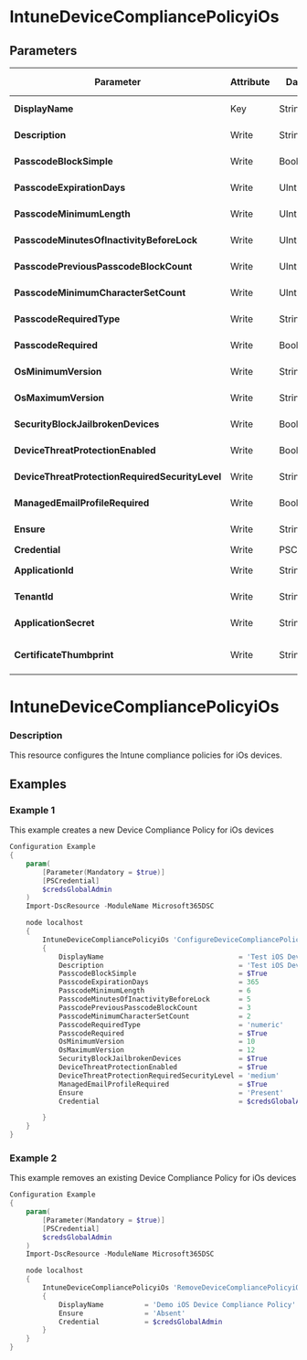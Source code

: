 ﻿# IntuneDeviceCompliancePolicyiOs

## Parameters

| Parameter | Attribute | DataType | Description | Allowed Values |
| --- | --- | --- | --- | --- |
| **DisplayName** | Key | String | Display name of the iOS device compliance policy. ||
| **Description** | Write | String | Description of the iOS device compliance policy. ||
| **PasscodeBlockSimple** | Write | Boolean | PasscodeBlockSimple of the iOS device compliance policy. ||
| **PasscodeExpirationDays** | Write | UInt64 | PasscodeExpirationDays of the iOS device compliance policy. ||
| **PasscodeMinimumLength** | Write | UInt64 | PasscodeMinimumLength of the iOS device compliance policy. ||
| **PasscodeMinutesOfInactivityBeforeLock** | Write | UInt64 | PasscodeMinutesOfInactivityBeforeLock of the iOS device compliance policy. ||
| **PasscodePreviousPasscodeBlockCount** | Write | UInt64 | PasscodePreviousPasscodeBlockCount of the iOS device compliance policy. ||
| **PasscodeMinimumCharacterSetCount** | Write | UInt64 | PasscodeMinimumCharacterSetCount of the iOS device compliance policy. ||
| **PasscodeRequiredType** | Write | String | PasscodeRequiredType of the iOS device compliance policy. ||
| **PasscodeRequired** | Write | Boolean | PasscodeRequired of the iOS device compliance policy. ||
| **OsMinimumVersion** | Write | String | OsMinimumVersion of the iOS device compliance policy. ||
| **OsMaximumVersion** | Write | String | OsMaximumVersion of the iOS device compliance policy. ||
| **SecurityBlockJailbrokenDevices** | Write | Boolean | SecurityBlockJailbrokenDevices of the iOS device compliance policy. ||
| **DeviceThreatProtectionEnabled** | Write | Boolean | DeviceThreatProtectionEnabled of the iOS device compliance policy. ||
| **DeviceThreatProtectionRequiredSecurityLevel** | Write | String | DeviceThreatProtectionRequiredSecurityLevel of the iOS device compliance policy. ||
| **ManagedEmailProfileRequired** | Write | Boolean | ManagedEmailProfileRequired of the iOS device compliance policy. ||
| **Ensure** | Write | String | Present ensures the policy exists, absent ensures it is removed. |Present, Absent|
| **Credential** | Write | PSCredential | Credentials of the Intune Admin ||
| **ApplicationId** | Write | String | Id of the Azure Active Directory application to authenticate with. ||
| **TenantId** | Write | String | Id of the Azure Active Directory tenant used for authentication. ||
| **ApplicationSecret** | Write | String | Secret of the Azure Active Directory tenant used for authentication. ||
| **CertificateThumbprint** | Write | String | Thumbprint of the Azure Active Directory application's authentication certificate to use for authentication. ||


# IntuneDeviceCompliancePolicyiOs

### Description

This resource configures the Intune compliance policies for iOs devices.

## Examples

### Example 1

This example creates a new Device Compliance Policy for iOs devices

```powershell
Configuration Example
{
    param(
        [Parameter(Mandatory = $true)]
        [PSCredential]
        $credsGlobalAdmin
    )
    Import-DscResource -ModuleName Microsoft365DSC

    node localhost
    {
        IntuneDeviceCompliancePolicyiOs 'ConfigureDeviceCompliancePolicyiOS'
        {
            DisplayName                                 = 'Test iOS Device Compliance Policy'
            Description                                 = 'Test iOS Device Compliance Policy Description'
            PasscodeBlockSimple                         = $True
            PasscodeExpirationDays                      = 365
            PasscodeMinimumLength                       = 6
            PasscodeMinutesOfInactivityBeforeLock       = 5
            PasscodePreviousPasscodeBlockCount          = 3
            PasscodeMinimumCharacterSetCount            = 2
            PasscodeRequiredType                        = 'numeric'
            PasscodeRequired                            = $True
            OsMinimumVersion                            = 10
            OsMaximumVersion                            = 12
            SecurityBlockJailbrokenDevices              = $True
            DeviceThreatProtectionEnabled               = $True
            DeviceThreatProtectionRequiredSecurityLevel = 'medium'
            ManagedEmailProfileRequired                 = $True
            Ensure                                      = 'Present'
            Credential                                  = $credsGlobalAdmin

        }
    }
}
```

### Example 2

This example removes an existing Device Compliance Policy for iOs devices

```powershell
Configuration Example
{
    param(
        [Parameter(Mandatory = $true)]
        [PSCredential]
        $credsGlobalAdmin
    )
    Import-DscResource -ModuleName Microsoft365DSC

    node localhost
    {
        IntuneDeviceCompliancePolicyiOs 'RemoveDeviceCompliancePolicyiOS'
        {
            DisplayName          = 'Demo iOS Device Compliance Policy'
            Ensure               = 'Absent'
            Credential           = $credsGlobalAdmin
        }
    }
}
```

